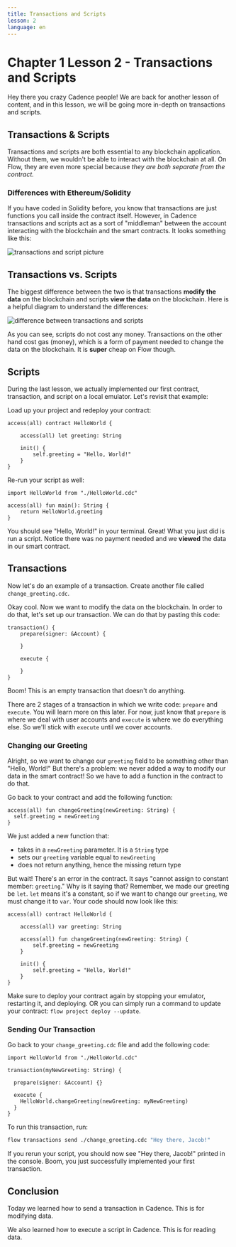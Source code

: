 ```yaml
---
title: Transactions and Scripts
lesson: 2
language: en
---
```


# Chapter 1 Lesson 2 - Transactions and Scripts

Hey there you crazy Cadence people! We are back for another lesson of content, and in this lesson, we will be going more in-depth on transactions and scripts.

## Transactions & Scripts

Transactions and scripts are both essential to any blockchain application. Without them, we wouldn't be able to interact with the blockchain at all. On Flow, they are even more special because *they are both separate from the contract.* 

### Differences with Ethereum/Solidity

If you have coded in Solidity before, you know that transactions are just functions you call inside the contract itself. However, in Cadence transactions and scripts act as a sort of "middleman" between the account interacting with the blockchain and the smart contracts. It looks something like this:

<img src="/courses/beginner-cadence/sctsworkflow.png" alt="transactions and script picture" size="400" />

## Transactions vs. Scripts

The biggest difference between the two is that transactions **modify the data** on the blockchain and scripts **view the data** on the blockchain. Here is a helpful diagram to understand the differences:

<img src="/courses/beginner-cadence/transactionvscript.png" alt="difference between transactions and scripts" size="400" />

As you can see, scripts do not cost any money. Transactions on the other hand cost gas (money), which is a form of payment needed to change the data on the blockchain. It is **super** cheap on Flow though.

## Scripts

During the last lesson, we actually implemented our first contract, transaction, and script on a local emulator. Let's revisit that example:

Load up your project and redeploy your contract:

```cadence
access(all) contract HelloWorld {

    access(all) let greeting: String

    init() {
        self.greeting = "Hello, World!"
    }
}
```

Re-run your script as well:

```cadence
import HelloWorld from "./HelloWorld.cdc"

access(all) fun main(): String {
    return HelloWorld.greeting
}
```

You should see "Hello, World!" in your terminal. Great! What you just did is run a script. Notice there was no payment needed and we **viewed** the data in our smart contract.

## Transactions

Now let's do an example of a transaction. Create another file called `change_greeting.cdc`.

Okay cool. Now we want to modify the data on the blockchain. In order to do that, let's set up our transaction. We can do that by pasting this code:

```cadence
transaction() {
    prepare(signer: &Account) {

    }

    execute {

    }
}
```

Boom! This is an empty transaction that doesn't do anything. 

There are 2 stages of a transaction in which we write code: `prepare` and `execute`. You will learn more on this later. For now, just know that `prepare` is where we deal with user accounts and `execute` is where we do everything else. So we'll stick with `execute` until we cover accounts.

### Changing our Greeting

Alright, so we want to change our `greeting` field to be something other than "Hello, World!" But there's a problem: we never added a way to modify our data in the smart contract! So we have to add a function in the contract to do that.

Go back to your contract and add the following function:

```cadence
access(all) fun changeGreeting(newGreeting: String) {
  self.greeting = newGreeting
}
```

We just added a new function that:
- takes in a `newGreeting` parameter. It is a `String` type
- sets our `greeting` variable equal to `newGreeting`
- does not return anything, hence the missing return type

But wait! There's an error in the contract. It says "cannot assign to constant member: `greeting`." Why is it saying that? Remember, we made our greeting be `let`. `let` means it's a constant, so if we want to change our `greeting`, we must change it to `var`. Your code should now look like this:

```cadence
access(all) contract HelloWorld {

    access(all) var greeting: String

    access(all) fun changeGreeting(newGreeting: String) {
        self.greeting = newGreeting
    }

    init() {
        self.greeting = "Hello, World!"
    }
}
```

Make sure to deploy your contract again by stopping your emulator, restarting it, and deploying. OR you can simply run a command to update your contract: `flow project deploy --update`.

### Sending Our Transaction

Go back to your `change_greeting.cdc` file and add the following code:

```cadence
import HelloWorld from "./HelloWorld.cdc"

transaction(myNewGreeting: String) {

  prepare(signer: &Account) {}

  execute {
    HelloWorld.changeGreeting(newGreeting: myNewGreeting)
  }
}
```

To run this transaction, run:

```bash
flow transactions send ./change_greeting.cdc "Hey there, Jacob!"
```

If you rerun your script, you should now see "Hey there, Jacob!" printed in the console. Boom, you just successfully implemented your first transaction.

## Conclusion

Today we learned how to send a transaction in Cadence. This is for modifying data.

We also learned how to execute a script in Cadence. This is for reading data.